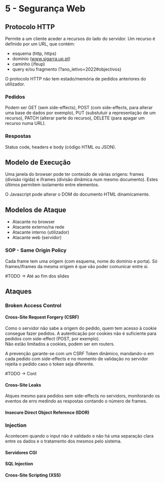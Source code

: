 # 5 - Segurança Web

## Protocolo HTTP

Permite a um cliente aceder a recursos do lado do servidor. Um recurso é definido por um URL, que contém:

- esquema (http, https)
- domínio (www.sigarra.up.pt)
- caminho (/feup)
- query e/ou fragmento (?ano_letivo=2022#objectivos)

O protocolo HTTP não tem estado/memória de pedidos anteriores do utilizador. 

### Pedidos 

Podem ser GET (sem side-effects), POST (com side-effects, para alterar uma base de dados por exemplo), PUT (substutuir a representação de um recurso), PATCH (alterar parte do recurso), DELETE (para apagar um recurso numa URL).

### Respostas

Status code, headers e body (código HTML ou JSON).

## Modelo de Execução

Uma janela do browser pode ter conteúdo de várias origens: frames (divisão rígida) e iframes (divisão dinâmica num mesmo documento). Estes últimos permitem isolamento entre elementos.

O Javascript pode alterar o DOM do documento HTML dinamicamente.

## Modelos de Ataque

- Atacante no browser
- Atacante externo/na rede
- Atacante interno (utilizador)
- Atacante web (servidor)

### SOP - Same Origin Policy

Cada frame tem uma origem (com esquema, nome do domínio e porta). Só frames/iframes da mesma origem é que vão poder comunicar entre si. 

#TODO -> Até ao fim dos slides

## Ataques

### Broken Access Control

#### Cross-Site Request Forgery (CSRF)

Como o servidor não sabe a origem do pedido, quem tem acesso à cookie consegue fazer pedidos. A autenticação por cookies não é suficiente para pedidos com side-effect (POST, por exemplo). <br>
Não estão limitados a cookies, podem ser em routers.

A prevenção garante-se com um CSRF Token dinâmico, mandando-o em cada pedido com side-effects e no momento de validação no servidor rejeita o pedido caso o token seja diferente.

#TODO -> Cont

#### Cross-Site Leaks

Atques mesmo para pedidos sem side-effects no servidors, monitorando os eventos de erro medindo as respostas contando o número de frames.

#### Insecure Direct Object Reference (IDOR)



### Injection

Acontecem quando o input não é validado e não há uma separação clara entre os dados e o tratamento dos mesmos pelo sistema. 

#### Servidores CGI

#### SQL Injection

#### Cross-Site Scripting (XSS)

